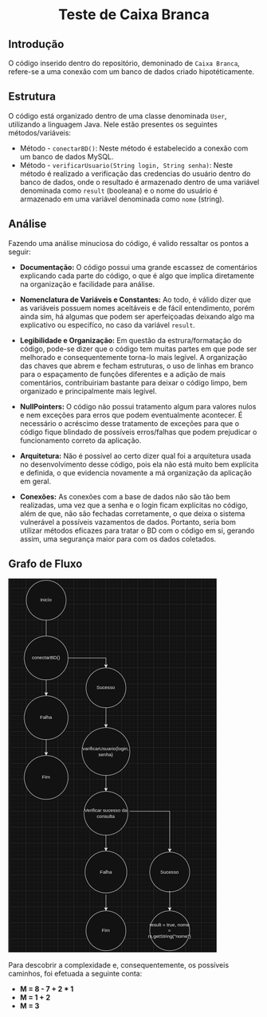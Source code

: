 <h1 align="center"><strong>Teste de Caixa Branca</strong></h1>

## **Introdução**
O código inserido dentro do repositório, demoninado de `Caixa Branca`, refere-se a uma conexão com um banco de dados criado hipotéticamente.

## **Estrutura**
O código está organizado dentro de uma classe denominada `User`, utilizando a linguagem Java. Nele estão presentes os seguintes métodos/variáveis:

- Método - `conectarBD()`: Neste método é estabelecido a conexão com um banco de dados MySQL.
- Método - `verificarUsuario(String login, String senha)`: Neste método é realizado a verificação das credencias do usuário dentro do banco de dados, onde o resultado é armazenado dentro de uma variável denominada como `result` (booleana) e o nome do usuário é armazenado em uma variável denominada como `nome` (string).

## **Análise**

Fazendo uma análise minuciosa do código, é valido ressaltar os pontos a seguir:

- **Documentação:** O código possui uma grande escassez de comentários explicando cada parte do código, o que é algo que implica diretamente na organização e facilidade para análise.

- **Nomenclatura de Variáveis e Constantes:** Ao todo, é válido dizer que as variáveis possuem nomes aceitáveis e de fácil entendimento, porém ainda sim, há algumas que podem ser aperfeiçoadas deixando algo ma explicativo ou especifíco, no caso da variável `result`.

- **Legibilidade e Organização:** Em questão da estrura/formatação do código, pode-se dizer que o código tem muitas partes em que pode ser melhorado e consequentemente torna-lo mais legível. A organização das chaves que abrem e fecham estruturas, o uso de linhas em branco para o espaçamento de funções diferentes e a adição de mais comentários, contribuiriam bastante para deixar o código limpo, bem organizado e principalmente mais legível.

- **NullPointers:** O código não possui tratamento algum para valores nulos e nem exceções para erros que podem eventualmente acontecer. É necessário o acréscimo desse tratamento de exceções para que o código fique blindado de possíveis erros/falhas que podem prejudicar o funcionamento correto da aplicação.

- **Arquitetura:** Não é possível ao certo dizer qual foi a arquitetura usada no desenvolvimento desse código, pois ela não está muito bem explícita e definida, o que evidencia novamente a má organização da aplicação em geral.

- **Conexões:** As conexões com a base de dados não são tão bem realizadas, uma vez que a senha e o login ficam explícitas no código, além de que, não são fechadas corretamente, o que deixa o sistema vulnerável a possíveis vazamentos de dados. Portanto, seria bom utilizar métodos eficazes para tratar o BD com o código em si, gerando assim, uma segurança maior para com os dados coletados.

## Grafo de Fluxo

![Grafo de Fluxo](grafodefluxo.png)

Para descobrir a complexidade e, consequentemente, os possíveis caminhos, foi efetuada a seguinte conta:

- **M = 8 - 7 + 2 * 1**
- **M = 1 + 2**
- **M = 3**
